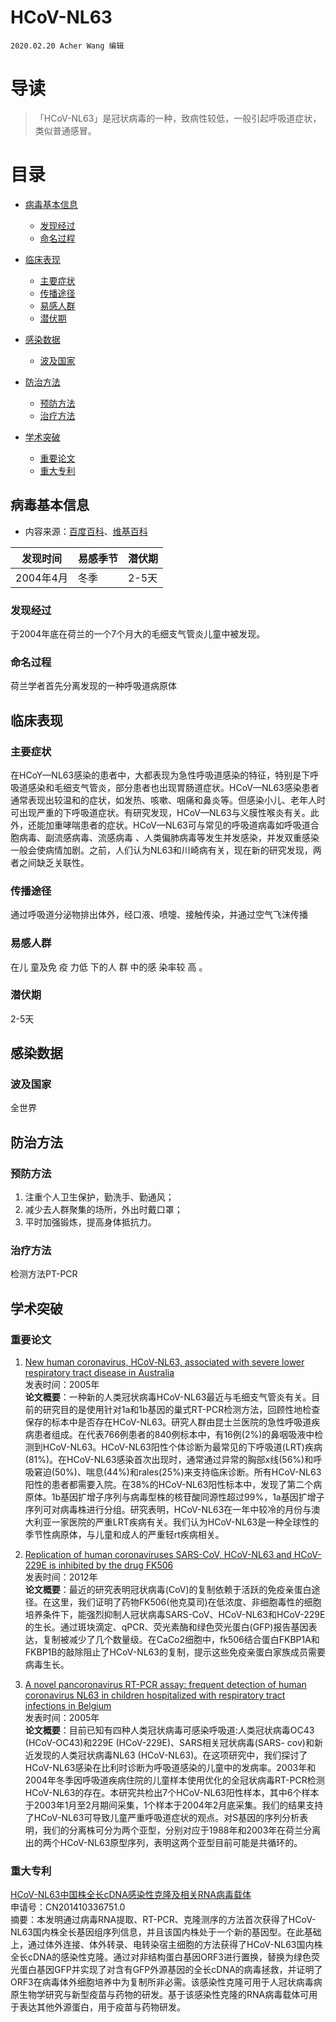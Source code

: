 # HCoV-NL63

`2020.02.20 Acher Wang 编辑`

# 导读

>「HCoV-NL63」是冠状病毒的一种，致病性较低，一般引起呼吸道症状，类似普通感冒。

# 目录
- [病毒基本信息](#1)
  - [发现经过](#1.1)
  - [命名过程](#1.2)
- [临床表现](#2)
  - [主要症状](#2.1)
  - [传播途径](#2.2)
  - [易感人群](#2.3)
  - [潜伏期](#2.4)
- [感染数据](#3)
  - [波及国家](#3.1)
- [防治方法](#4)
  - [预防方法](#4.1)
  - [治疗方法](#4.2)

- [学术突破](#6)
  - [重要论文](#6.1)
  - [重大专利](#6.2)

## <h2 id="1">病毒基本信息</h2>
* 内容来源：[百度百科](https://baike.baidu.com/item/HCoV-NL63/24282325?fr=aladdin)、[维基百科](https://en.wikipedia.org/wiki/Human_coronavirus_NL63)

|发现时间|易感季节|潜伏期|
|-|-|-|
|2004年4月|冬季|2-5天|

### <h3 id="1.1">发现经过</h3>
于2004年底在荷兰的一个7个月大的毛细支气管炎儿童中被发现。
### <h3 id="1.2">命名过程</h3>
荷兰学者首先分离发现的一种呼吸道病原体
## <h2 id="2">临床表现</h2>
### <h3 id="2.1">主要症状</h3>
在HCoY—NL63感染的患者中，大都表现为急性呼吸道感染的特征，特别是下呼吸道感染和毛细支气管炎，部分患者也出现胃肠道症状。HCoV—NL63感染患者通常表现出较温和的症状，如发热、咳嗽、咽痛和鼻炎等。但感染小儿、老年人时可出现严重的下呼吸道症状。有研究发现，HCoV—NL63与义膜性喉炎有关。此外，还能加重哮喘患者的症状。HCoV—NL63可与常见的呼吸道病毒如呼吸道合胞病毒、副流感病毒、流感病毒 、人类偏肺病毒等发生并发感染，并发双重感染一般会使病情加剧。之前，人们认为NL63和川崎病有关，现在新的研究发现，两者之间缺乏关联性。

### <h3 id="2.2">传播途径</h3>
通过呼吸道分泌物排出体外，经口液、喷嚏、接触传染，并通过空气飞沫传播
### <h3 id="2.3">易感人群</h3>
在儿 童及免 疫 力低 下的人 群 中的感 染率较 高 。
### <h3 id="2.4">潜伏期</h3>
2-5天
## <h2 id="3">感染数据</h2>
### <h3 id="3.1">波及国家</h3>
全世界
## <h2 id="4">防治方法</h2>
### <h3 id="4.1">预防方法</h3>
1. 注重个人卫生保护，勤洗手、勤通风；
2. 减少去人群聚集的场所，外出时戴口罩；
3. 平时加强锻炼，提高身体抵抗力。
### <h3 id="4.2">治疗方法</h3>
检测方法PT-PCR
## <h2 id="6">学术突破</h2>
### <h3 id="6.1">重要论文</h3>
1. [New human coronavirus, HCoV‐NL63, associated with severe lower respiratory tract disease in Australia](http://med.wanfangdata.com.cn/Paper/Detail/PeriodicalPaper_PM15648064)  
发表时间：2005年  
**论文概要**：一种新的人类冠状病毒HCoV-NL63最近与毛细支气管炎有关。目前的研究目的是使用针对1a和1b基因的巢式RT-PCR检测方法，回顾性地检查保存的标本中是否存在HCoV-NL63。研究人群由昆士兰医院的急性呼吸道疾病患者组成。在代表766例患者的840例标本中，有16例(2%)的鼻咽吸液中检测到HCoV-NL63。HCoV-NL63阳性个体诊断为最常见的下呼吸道(LRT)疾病(81%)。在HCoV-NL63感染首次出现时，通常通过异常的胸部x线(56%)和呼吸窘迫(50%)、喘息(44%)和rales(25%)来支持临床诊断。所有HCoV-NL63阳性的患者都需要入院。在38%的HCoV-NL63阳性标本中，发现了第二个病原体。1b基因扩增子序列与病毒型株的核苷酸同源性超过99%，1a基因扩增子序列可对病毒株进行分组。研究表明，HCoV-NL63在一年中较冷的月份与澳大利亚一家医院的严重LRT疾病有关。我们认为HCoV-NL63是一种全球性的季节性病原体，与儿童和成人的严重轻rt疾病相关。

2. [Replication of human coronaviruses SARS-CoV, HCoV-NL63 and HCoV-229E is inhibited by the drug FK506](https://www.aminer.cn/pub/55a497f865ceb7cb02d31b6c/replication-of-human-coronaviruses-sars-cov-hcov-nl-and-hcov-e-is)  
发表时间：2012年  
**论文概要**：最近的研究表明冠状病毒(CoV)的复制依赖于活跃的免疫亲蛋白途径。在这里，我们证明了药物FK506(他克莫司)在低浓度、非细胞毒性的细胞培养条件下，能强烈抑制人冠状病毒SARS-CoV、HCoV-NL63和HCoV-229E的生长。通过斑块滴定、qPCR、荧光素酶和绿色荧光蛋白(GFP)报告基因表达，复制被减少了几个数量级。在CaCo2细胞中，fk506结合蛋白FKBP1A和FKBP1B的敲除阻止了HCoV-NL63的复制，提示这些免疫亲蛋白家族成员需要病毒生长。

3. [A novel pancoronavirus RT-PCR assay: frequent detection of human coronavirus NL63 in children hospitalized with respiratory tract infections in Belgium](https://www.aminer.cn/pub/53e9be27b7602d9704ae0d60/a-novel-pancoronavirus-rt-pcr-assay-frequent-detection-of-human-coronavirus-nl)  
发表时间：2005年  
**论文概要**：目前已知有四种人类冠状病毒可感染呼吸道:人类冠状病毒OC43 (HCoV-OC43)和229E (HCoV-229E)、SARS相关冠状病毒(SARS- cov)和新近发现的人类冠状病毒NL63 (HCoV-NL63)。在这项研究中，我们探讨了HCoV-NL63感染在比利时诊断为呼吸道感染的儿童中的发病率。2003年和2004年冬季因呼吸道疾病住院的儿童样本使用优化的全冠状病毒RT-PCR检测HCoV-NL63的存在。本研究共检出7个HCoV-NL63阳性样本，其中6个样本于2003年1月至2月期间采集，1个样本于2004年2月底采集。我们的结果支持了HCoV-NL63可导致儿童严重呼吸道症状的观点。对S基因的序列分析表明，我们的分离株可分为两个亚型，分别对应于1988年和2003年在荷兰分离出的两个HCoV-NL63原型序列，表明这两个亚型目前可能是共循环的。

### <h3 id="6.2">重大专利</h3>
[HCoV-NL63中国株全长cDNA感染性克隆及相关RNA病毒载体](http://www.wanfangdata.com.cn/details/detail.do?_type=patent&id=CN201410336751.0)  
申请号：CN201410336751.0  
摘要：本发明通过病毒RNA提取、RT-PCR、克隆测序的方法首次获得了HCoV-NL63国内株全长基因组序列信息，并且该国内株处于一个新的基因型。在此基础上，通过体外连接、体外转录、电转染宿主细胞的方法获得了HCoV-NL63国内株全长cDNA的感染性克隆。通过对非结构蛋白基因ORF3进行置换，替换为绿色荧光蛋白基因GFP并实现了对含有GFP外源基因的全长cDNA的病毒拯救，并证明了ORF3在病毒体外细胞培养中为复制所非必需。该感染性克隆可用于人冠状病毒病原生物学研究与新型疫苗与药物的研发。基于该感染性克隆的RNA病毒载体可用于表达其他外源蛋白，用于疫苗与药物研发。

